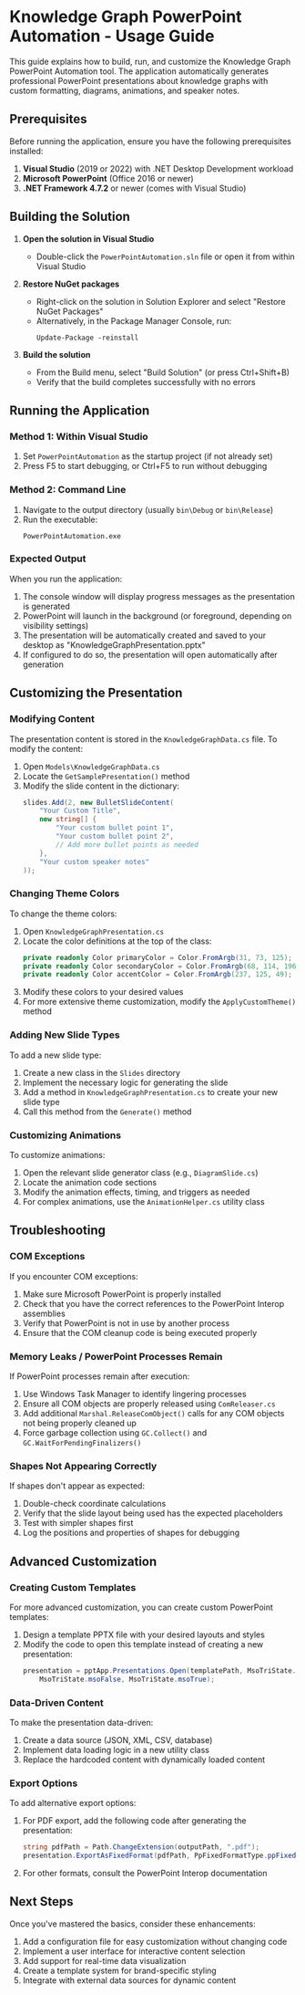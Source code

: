 # Knowledge Graph PowerPoint Automation - Usage Guide

This guide explains how to build, run, and customize the Knowledge Graph PowerPoint Automation tool. The application automatically generates professional PowerPoint presentations about knowledge graphs with custom formatting, diagrams, animations, and speaker notes.

## Prerequisites

Before running the application, ensure you have the following prerequisites installed:

1. **Visual Studio** (2019 or 2022) with .NET Desktop Development workload
2. **Microsoft PowerPoint** (Office 2016 or newer)
3. **.NET Framework 4.7.2** or newer (comes with Visual Studio)

## Building the Solution

1. **Open the solution in Visual Studio**
   - Double-click the `PowerPointAutomation.sln` file or open it from within Visual Studio

2. **Restore NuGet packages**
   - Right-click on the solution in Solution Explorer and select "Restore NuGet Packages"
   - Alternatively, in the Package Manager Console, run:
     ```
     Update-Package -reinstall
     ```

3. **Build the solution**
   - From the Build menu, select "Build Solution" (or press Ctrl+Shift+B)
   - Verify that the build completes successfully with no errors

## Running the Application

### Method 1: Within Visual Studio

1. Set `PowerPointAutomation` as the startup project (if not already set)
2. Press F5 to start debugging, or Ctrl+F5 to run without debugging

### Method 2: Command Line

1. Navigate to the output directory (usually `bin\Debug` or `bin\Release`)
2. Run the executable:
   ```
   PowerPointAutomation.exe
   ```

### Expected Output

When you run the application:

1. The console window will display progress messages as the presentation is generated
2. PowerPoint will launch in the background (or foreground, depending on visibility settings)
3. The presentation will be automatically created and saved to your desktop as "KnowledgeGraphPresentation.pptx"
4. If configured to do so, the presentation will open automatically after generation

## Customizing the Presentation

### Modifying Content

The presentation content is stored in the `KnowledgeGraphData.cs` file. To modify the content:

1. Open `Models\KnowledgeGraphData.cs`
2. Locate the `GetSamplePresentation()` method 
3. Modify the slide content in the dictionary:
   ```csharp
   slides.Add(2, new BulletSlideContent(
       "Your Custom Title",
       new string[] {
           "Your custom bullet point 1",
           "Your custom bullet point 2",
           // Add more bullet points as needed
       },
       "Your custom speaker notes"
   ));
   ```

### Changing Theme Colors

To change the theme colors:

1. Open `KnowledgeGraphPresentation.cs`
2. Locate the color definitions at the top of the class:
   ```csharp
   private readonly Color primaryColor = Color.FromArgb(31, 73, 125);    // Dark blue
   private readonly Color secondaryColor = Color.FromArgb(68, 114, 196); // Medium blue
   private readonly Color accentColor = Color.FromArgb(237, 125, 49);    // Orange
   ```
3. Modify these colors to your desired values
4. For more extensive theme customization, modify the `ApplyCustomTheme()` method

### Adding New Slide Types

To add a new slide type:

1. Create a new class in the `Slides` directory
2. Implement the necessary logic for generating the slide
3. Add a method in `KnowledgeGraphPresentation.cs` to create your new slide type
4. Call this method from the `Generate()` method

### Customizing Animations

To customize animations:

1. Open the relevant slide generator class (e.g., `DiagramSlide.cs`)
2. Locate the animation code sections
3. Modify the animation effects, timing, and triggers as needed
4. For complex animations, use the `AnimationHelper.cs` utility class

## Troubleshooting

### COM Exceptions

If you encounter COM exceptions:

1. Make sure Microsoft PowerPoint is properly installed
2. Check that you have the correct references to the PowerPoint Interop assemblies
3. Verify that PowerPoint is not in use by another process
4. Ensure that the COM cleanup code is being executed properly

### Memory Leaks / PowerPoint Processes Remain

If PowerPoint processes remain after execution:

1. Use Windows Task Manager to identify lingering processes
2. Ensure all COM objects are properly released using `ComReleaser.cs`
3. Add additional `Marshal.ReleaseComObject()` calls for any COM objects not being properly cleaned up
4. Force garbage collection using `GC.Collect()` and `GC.WaitForPendingFinalizers()`

### Shapes Not Appearing Correctly

If shapes don't appear as expected:

1. Double-check coordinate calculations
2. Verify that the slide layout being used has the expected placeholders
3. Test with simpler shapes first
4. Log the positions and properties of shapes for debugging

## Advanced Customization

### Creating Custom Templates

For more advanced customization, you can create custom PowerPoint templates:

1. Design a template PPTX file with your desired layouts and styles
2. Modify the code to open this template instead of creating a new presentation:
   ```csharp
   presentation = pptApp.Presentations.Open(templatePath, MsoTriState.msoTrue, 
       MsoTriState.msoFalse, MsoTriState.msoTrue);
   ```

### Data-Driven Content

To make the presentation data-driven:

1. Create a data source (JSON, XML, CSV, database)
2. Implement data loading logic in a new utility class
3. Replace the hardcoded content with dynamically loaded content

### Export Options

To add alternative export options:

1. For PDF export, add the following code after generating the presentation:
   ```csharp
   string pdfPath = Path.ChangeExtension(outputPath, ".pdf");
   presentation.ExportAsFixedFormat(pdfPath, PpFixedFormatType.ppFixedFormatTypePDF);
   ```

2. For other formats, consult the PowerPoint Interop documentation

## Next Steps

Once you've mastered the basics, consider these enhancements:

1. Add a configuration file for easy customization without changing code
2. Implement a user interface for interactive content selection
3. Add support for real-time data visualization
4. Create a template system for brand-specific styling
5. Integrate with external data sources for dynamic content